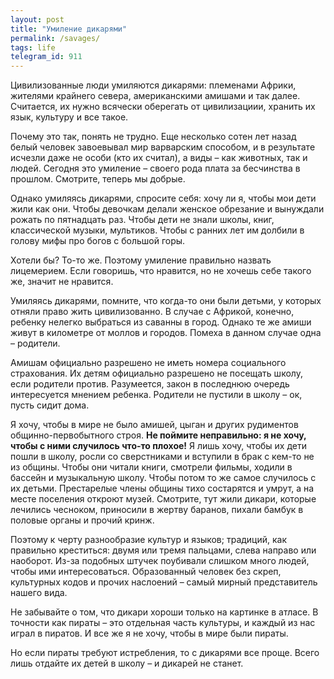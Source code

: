 ```yaml
---
layout: post
title: "Умиление дикарями"
permalink: /savages/
tags: life
telegram_id: 911
---
```


Цивилизованные люди умиляются дикарями: племенами Африки, жителями крайнего
севера, американскими амишами и так далее. Считается, их нужно всячески
оберегать от цивилизациии, хранить их язык, культуру и все такое.

Почему это так, понять не трудно. Еще несколько сотен лет назад белый человек
завоевывал мир варварским способом, и в результате исчезли даже не особи (кто их
считал), а виды – как животных, так и людей. Сегодня это умиление – своего рода
плата за бесчинства в прошлом. Смотрите, теперь мы добрые.

Однако умиляясь дикарями, спросите себя: хочу ли я, чтобы мои дети жили как
они. Чтобы девочкам делали женское обрезание и вынуждали рожать по пятнадцать
раз. Чтобы дети не знали школы, книг, классической музыки, мультиков. Чтобы с
ранних лет им долбили в голову мифы про богов с большой горы.

Хотели бы? То-то же. Поэтому умиление правильно назвать лицемерием. Если
говоришь, что нравится, но не хочешь себе такого же, значит не нравится.

Умиляясь дикарями, помните, что когда-то они были детьми, у которых отняли право
жить цивилизованно. В случае с Африкой, конечно, ребенку нелегко выбраться из
саванны в город. Однако те же амиши живут в километре от моллов и
городов. Помеха в данном случае одна – родители.

Амишам официально разрешено не иметь номера социального страхования. Их детям
официально разрешено не посещать школу, если родители против. Разумеется, закон
в последнюю очередь интересуется мнением ребенка. Родители не пустили в школу –
ок, пусть сидит дома.

Я хочу, чтобы в мире не было амишей, цыган и других рудиментов
общинно-первобытного строя. **Не поймите неправильно: я не хочу, чтобы с ними
случилось что-то плохое!** Я лишь хочу, чтобы их дети пошли в школу, росли со
сверстниками и вступили в брак с кем-то не из общины. Чтобы они читали книги,
смотрели фильмы, ходили в бассейн и музыкальную школу. Чтобы потом то же самое
случилось с их детьми. Престарелые члены общины тихо состарятся и умрут, а на
месте поселения откроют музей. Смотрите, тут жили дикари, которые лечились
чесноком, приносили в жертву баранов, пихали бамбук в половые органы и прочий
кринж.

Поэтому к черту разнообразие культур и языков; традиций, как правильно
креститься: двумя или тремя пальцами, слева направо или наоборот. Из-за подобных
штучек поубивали слишком много людей, чтобы ими интересоваться. Образованный
человек без скреп, культурных кодов и прочих наслоений – самый мирный
представитель нашего вида.

Не забывайте о том, что дикари хороши только на картинке в атласе. В точности
как пираты – это отдельная часть культуры, и каждый из нас играл в пиратов. И
все же я не хочу, чтобы в мире были пираты.

Но если пираты требуют истребления, то с дикарями все проще. Всего лишь отдайте
их детей в школу – и дикарей не станет.
